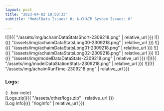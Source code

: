 ```yaml
---
layout: post
title: "2023-04-02 18:50:33"
subtitle: "ModelData Issues: 0; A-CHAIM System Issues: 0"

---
```


![]({{ "/assets/img/achaimDataStatsShort-2309218.png" | relative_url }})
![]({{ "/assets/img/achaimDataStatsLong00-2309218.png" | relative_url }})
![]({{ "/assets/img/achaimDataStatsLong01-2309218.png" | relative_url }})
![]({{ "/assets/img/achaimDataStatsLong02-2309218.png" | relative_url }})
![]({{ "/assets/img/modelDataDataStats-2309218.png" | relative_url }})
![]({{ "/assets/img/modelDataStationStats-2309218.png" | relative_url }})
![]({{ "/assets/img/achaimRunTime-2309218.png" | relative_url }})





### Logs:  
  
{: .box-note}  
[Logs.zip]({{ "/assets/other/logs.zip" | relative_url }})  
[Log Info]({{ "/logInfo" | relative_url }})  
